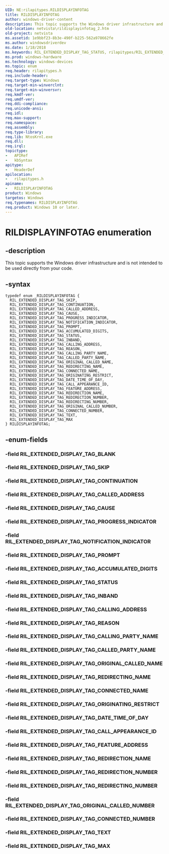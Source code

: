 ```yaml
---
UID: NE:rilapitypes.RILDISPLAYINFOTAG
title: RILDISPLAYINFOTAG
author: windows-driver-content
description: This topic supports the Windows driver infrastructure and is not intended to be used directly from your code.
old-location: netvista\rildisplayinfotag_2.htm
old-project: netvista
ms.assetid: 1e9bbf23-8b3e-490f-b225-562a978662fe
ms.author: windowsdriverdev
ms.date: 1/18/2018
ms.keywords: RIL_EXTENDED_DISPLAY_TAG_STATUS, rilapitypes/RIL_EXTENDED_DISPLAY_TAG_ORIGINATING_RESTRICT, rilapitypes/RIL_EXTENDED_DISPLAY_TAG_PROMPT, RIL_EXTENDED_DISPLAY_TAG_MAX, RILDISPLAYINFOTAG, rilapitypes/RIL_EXTENDED_DISPLAY_TAG_INBAND, rilapitypes/RIL_EXTENDED_DISPLAY_TAG_REASON, RIL_EXTENDED_DISPLAY_TAG_CONNECTED_NAME, RIL_EXTENDED_DISPLAY_TAG_FEATURE_ADDRESS, RIL_EXTENDED_DISPLAY_TAG_REDIRECTION_NUMBER, RIL_EXTENDED_DISPLAY_TAG_PROGRESS_INDICATOR, rilapitypes/RIL_EXTENDED_DISPLAY_TAG_CALLING_ADDRESS, RIL_EXTENDED_DISPLAY_TAG_CALLING_ADDRESS, RILDISPLAYINFOTAG enumeration [Network Drivers Starting with Windows Vista], rilapitypes/RIL_EXTENDED_DISPLAY_TAG_FEATURE_ADDRESS, RIL_EXTENDED_DISPLAY_TAG_CONNECTED_NUMBER, RIL_EXTENDED_DISPLAY_TAG_CALLED_PARTY_NAME, RIL_EXTENDED_DISPLAY_TAG_SKIP, rilapitypes/RIL_EXTENDED_DISPLAY_TAG_MAX, RIL_EXTENDED_DISPLAY_TAG_REDIRECTION_NAME, RIL_EXTENDED_DISPLAY_TAG_CALLED_ADDRESS, RIL_EXTENDED_DISPLAY_TAG_CAUSE, RIL_EXTENDED_DISPLAY_TAG_CALLING_PARTY_NAME, RIL_EXTENDED_DISPLAY_TAG_REDIRECTING_NAME, rilapitypes/RIL_EXTENDED_DISPLAY_TAG_REDIRECTION_NUMBER, RIL_EXTENDED_DISPLAY_TAG_CALL_APPEARANCE_ID, RIL_EXTENDED_DISPLAY_TAG_ORIGINAL_CALLED_NUMBER, RIL_EXTENDED_DISPLAY_TAG_ORIGINATING_RESTRICT, rilapitypes/RIL_EXTENDED_DISPLAY_TAG_CALLED_PARTY_NAME, rilapitypes/RIL_EXTENDED_DISPLAY_TAG_REDIRECTING_NUMBER, rilapitypes/RIL_EXTENDED_DISPLAY_TAG_ORIGINAL_CALLED_NUMBER, rilapitypes/RIL_EXTENDED_DISPLAY_TAG_REDIRECTING_NAME, RIL_EXTENDED_DISPLAY_TAG_ACCUMULATED_DIGITS, RIL_EXTENDED_DISPLAY_TAG_TEXT, rilapitypes/RIL_EXTENDED_DISPLAY_TAG_CALL_APPEARANCE_ID, rilapitypes/RIL_EXTENDED_DISPLAY_TAG_STATUS, rilapitypes/RIL_EXTENDED_DISPLAY_TAG_CAUSE, rilapitypes/RIL_EXTENDED_DISPLAY_TAG_REDIRECTION_NAME, netvista.rildisplayinfotag_2, RIL_EXTENDED_DISPLAY_TAG_DATE_TIME_OF_DAY, rilapitypes/RILDISPLAYINFOTAG, RIL_EXTENDED_DISPLAY_TAG_REASON, rilapitypes/RIL_EXTENDED_DISPLAY_TAG_CONNECTED_NUMBER, rilapitypes/RIL_EXTENDED_DISPLAY_TAG_NOTIFICATION_INDICATOR, rilapitypes/RIL_EXTENDED_DISPLAY_TAG_ORIGINAL_CALLED_NAME, rilapitypes/RIL_EXTENDED_DISPLAY_TAG_TEXT, rilapitypes/RIL_EXTENDED_DISPLAY_TAG_CALLING_PARTY_NAME, RIL_EXTENDED_DISPLAY_TAG_INBAND, rilapitypes/RIL_EXTENDED_DISPLAY_TAG_SKIP, RIL_EXTENDED_DISPLAY_TAG_CONTINUATION, rilapitypes/RIL_EXTENDED_DISPLAY_TAG_CONTINUATION, rilapitypes/RIL_EXTENDED_DISPLAY_TAG_PROGRESS_INDICATOR, rilapitypes/RIL_EXTENDED_DISPLAY_TAG_CALLED_ADDRESS, RIL_EXTENDED_DISPLAY_TAG_PROMPT, RIL_EXTENDED_DISPLAY_TAG_NOTIFICATION_INDICATOR, rilapitypes/RIL_EXTENDED_DISPLAY_TAG_DATE_TIME_OF_DAY, RIL_EXTENDED_DISPLAY_TAG_ORIGINAL_CALLED_NAME, rilapitypes/RIL_EXTENDED_DISPLAY_TAG_CONNECTED_NAME, RIL_EXTENDED_DISPLAY_TAG_REDIRECTING_NUMBER, rilapitypes/RIL_EXTENDED_DISPLAY_TAG_ACCUMULATED_DIGITS
ms.prod: windows-hardware
ms.technology: windows-devices
ms.topic: enum
req.header: rilapitypes.h
req.include-header: 
req.target-type: Windows
req.target-min-winverclnt: 
req.target-min-winversvr: 
req.kmdf-ver: 
req.umdf-ver: 
req.ddi-compliance: 
req.unicode-ansi: 
req.idl: 
req.max-support: 
req.namespace: 
req.assembly: 
req.type-library: 
req.lib: NtosKrnl.exe
req.dll: 
req.irql: 
topictype:
-	APIRef
-	kbSyntax
apitype:
-	HeaderDef
apilocation:
-	rilapitypes.h
apiname:
-	RILDISPLAYINFOTAG
product: Windows
targetos: Windows
req.typenames: RILDISPLAYINFOTAG
req.product: Windows 10 or later.
---
```


# RILDISPLAYINFOTAG enumeration


## -description


This topic supports the Windows driver infrastructure and is not intended to be used directly from your code. 


## -syntax


````
typedef enum _RILDISPLAYINFOTAG { 
  RIL_EXTENDED_DISPLAY_TAG_SKIP,
  RIL_EXTENDED_DISPLAY_TAG_CONTINUATION,
  RIL_EXTENDED_DISPLAY_TAG_CALLED_ADDRESS,
  RIL_EXTENDED_DISPLAY_TAG_CAUSE,
  RIL_EXTENDED_DISPLAY_TAG_PROGRESS_INDICATOR,
  RIL_EXTENDED_DISPLAY_TAG_NOTIFICATION_INDICATOR,
  RIL_EXTENDED_DISPLAY_TAG_PROMPT,
  RIL_EXTENDED_DISPLAY_TAG_ACCUMULATED_DIGITS,
  RIL_EXTENDED_DISPLAY_TAG_STATUS,
  RIL_EXTENDED_DISPLAY_TAG_INBAND,
  RIL_EXTENDED_DISPLAY_TAG_CALLING_ADDRESS,
  RIL_EXTENDED_DISPLAY_TAG_REASON,
  RIL_EXTENDED_DISPLAY_TAG_CALLING_PARTY_NAME,
  RIL_EXTENDED_DISPLAY_TAG_CALLED_PARTY_NAME,
  RIL_EXTENDED_DISPLAY_TAG_ORIGINAL_CALLED_NAME,
  RIL_EXTENDED_DISPLAY_TAG_REDIRECTING_NAME,
  RIL_EXTENDED_DISPLAY_TAG_CONNECTED_NAME,
  RIL_EXTENDED_DISPLAY_TAG_ORIGINATING_RESTRICT,
  RIL_EXTENDED_DISPLAY_TAG_DATE_TIME_OF_DAY,
  RIL_EXTENDED_DISPLAY_TAG_CALL_APPEARANCE_ID,
  RIL_EXTENDED_DISPLAY_TAG_FEATURE_ADDRESS,
  RIL_EXTENDED_DISPLAY_TAG_REDIRECTION_NAME,
  RIL_EXTENDED_DISPLAY_TAG_REDIRECTION_NUMBER,
  RIL_EXTENDED_DISPLAY_TAG_REDIRECTING_NUMBER,
  RIL_EXTENDED_DISPLAY_TAG_ORIGINAL_CALLED_NUMBER,
  RIL_EXTENDED_DISPLAY_TAG_CONNECTED_NUMBER,
  RIL_EXTENDED_DISPLAY_TAG_TEXT,
  RIL_EXTENDED_DISPLAY_TAG_MAX
} RILDISPLAYINFOTAG;
````


## -enum-fields




### -field RIL_EXTENDED_DISPLAY_TAG_BLANK



### -field RIL_EXTENDED_DISPLAY_TAG_SKIP



### -field RIL_EXTENDED_DISPLAY_TAG_CONTINUATION



### -field RIL_EXTENDED_DISPLAY_TAG_CALLED_ADDRESS



### -field RIL_EXTENDED_DISPLAY_TAG_CAUSE



### -field RIL_EXTENDED_DISPLAY_TAG_PROGRESS_INDICATOR



### -field RIL_EXTENDED_DISPLAY_TAG_NOTIFICATION_INDICATOR



### -field RIL_EXTENDED_DISPLAY_TAG_PROMPT



### -field RIL_EXTENDED_DISPLAY_TAG_ACCUMULATED_DIGITS



### -field RIL_EXTENDED_DISPLAY_TAG_STATUS



### -field RIL_EXTENDED_DISPLAY_TAG_INBAND



### -field RIL_EXTENDED_DISPLAY_TAG_CALLING_ADDRESS



### -field RIL_EXTENDED_DISPLAY_TAG_REASON



### -field RIL_EXTENDED_DISPLAY_TAG_CALLING_PARTY_NAME



### -field RIL_EXTENDED_DISPLAY_TAG_CALLED_PARTY_NAME



### -field RIL_EXTENDED_DISPLAY_TAG_ORIGINAL_CALLED_NAME



### -field RIL_EXTENDED_DISPLAY_TAG_REDIRECTING_NAME



### -field RIL_EXTENDED_DISPLAY_TAG_CONNECTED_NAME



### -field RIL_EXTENDED_DISPLAY_TAG_ORIGINATING_RESTRICT



### -field RIL_EXTENDED_DISPLAY_TAG_DATE_TIME_OF_DAY



### -field RIL_EXTENDED_DISPLAY_TAG_CALL_APPEARANCE_ID



### -field RIL_EXTENDED_DISPLAY_TAG_FEATURE_ADDRESS



### -field RIL_EXTENDED_DISPLAY_TAG_REDIRECTION_NAME



### -field RIL_EXTENDED_DISPLAY_TAG_REDIRECTION_NUMBER



### -field RIL_EXTENDED_DISPLAY_TAG_REDIRECTING_NUMBER



### -field RIL_EXTENDED_DISPLAY_TAG_ORIGINAL_CALLED_NUMBER



### -field RIL_EXTENDED_DISPLAY_TAG_CONNECTED_NUMBER



### -field RIL_EXTENDED_DISPLAY_TAG_TEXT



### -field RIL_EXTENDED_DISPLAY_TAG_MAX


